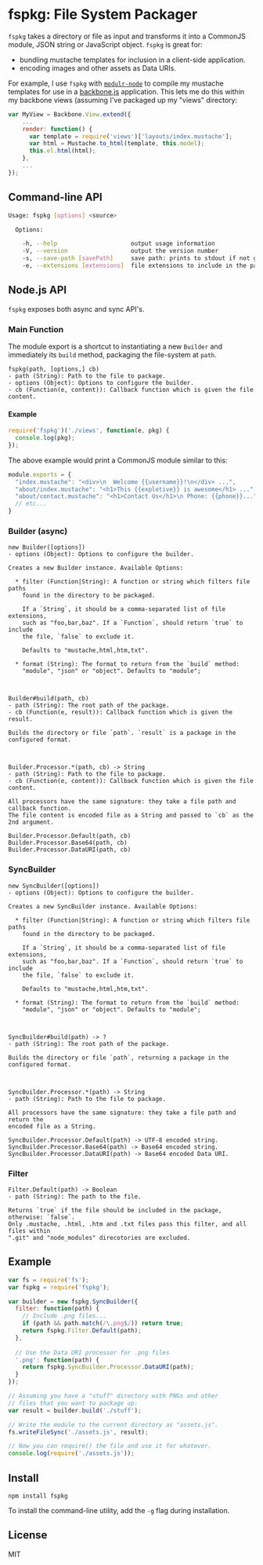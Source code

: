 fspkg: File System Packager
=============================

`fspkg` takes a directory or file as input and transforms it into a CommonJS module, JSON string or JavaScript object. `fspkg` is great for:

* bundling mustache templates for inclusion in a client-side application.
* encoding images and other assets as Data URIs.

For example, I use `fspkg` with <code>[modulr-node](https://github.com/tobie/modulr-node)</code> to compile my mustache templates for use in a [backbone.js](http://documentcloud.github.com/backbone/) application. This lets me do this within my backbone views (assuming I've packaged up my "views" directory:

```js
var MyView = Backbone.View.extend({
    ...
    render: function() {
      var template = require('views')['layouts/index.mustache'];
      var html = Mustache.to_html(template, this.model);
      this.el.html(html);
    },
    ...
});
```

Command-line API
----------------

```sh
Usage: fspkg [options] <source>

  Options:

    -h, --help                     output usage information
    -V, --version                  output the version number
    -s, --save-path [savePath]     save path: prints to stdout if not given
    -e, --extensions [extensions]  file extensions to include in the package; default is "mustache,html,htm,txt"
```


Node.js API
-----------

`fspkg` exposes both async and sync API's.

### Main Function ###

The module export is a shortcut to instantiating a new `Builder` and immediately
its `build` method, packaging the file-system at `path`.

```text
fspkg(path, [options,] cb)
- path (String): Path to the file to package.
- options (Object): Options to configure the builder.
- cb (Function(e, content)): Callback function which is given the file content.
```

#### Example ####

```js
require('fspkg')('./views', function(e, pkg) {
  console.log(pkg);
});
```

The above example would print a CommonJS module similar to this:

```js
module.exports = {
  "index.mustache": "<div>\n  Welcome {{username}}!\n</div> ...",
  "about/index.mustache": "<h1>This {{expletive}} is awesome</h1> ...",
  "about/contact.mustache": "<h1>Contact Us</h1>\n Phone: {{phone}}..."
  // etc...
}
```


### Builder (async) ###

```text
new Builder([options])
- options (Object): Options to configure the builder.

Creates a new Builder instance. Available Options:

  * filter (Function|String): A function or string which filters file paths
    found in the directory to be packaged.
    
    If a `String`, it should be a comma-separated list of file extensions,
    such as "foo,bar,baz". If a `Function`, should return `true` to include
    the file, `false` to exclude it.
    
    Defaults to "mustache,html,htm,txt".

  * format (String): The format to return from the `build` method:
    "module", "json" or "object". Defaults to "module";



Builder#build(path, cb)
- path (String): The root path of the package.
- cb (Function(e, result)): Callback function which is given the result.

Builds the directory or file `path`. `result` is a package in the configured format.



Builder.Processor.*(path, cb) -> String
- path (String): Path to the file to package.
- cb (Function(e, content)): Callback function which is given the file content.

All processors have the same signature: they take a file path and callback function.
The file content is encoded file as a String and passed to `cb` as the 2nd argument.

Builder.Processor.Default(path, cb)
Builder.Processor.Base64(path, cb)
Builder.Processor.DataURI(path, cb)
```


### SyncBuilder ###

```text
new SyncBuilder([options])
- options (Object): Options to configure the builder.

Creates a new SyncBuilder instance. Available Options:

  * filter (Function|String): A function or string which filters file paths
    found in the directory to be packaged.
    
    If a `String`, it should be a comma-separated list of file extensions,
    such as "foo,bar,baz". If a `Function`, should return `true` to include
    the file, `false` to exclude it.
    
    Defaults to "mustache,html,htm,txt".

  * format (String): The format to return from the `build` method:
    "module", "json" or "object". Defaults to "module";



SyncBuilder#build(path) -> ?
- path (String): The root path of the package.

Builds the directory or file `path`, returning a package in the configured format.



SyncBuilder.Processor.*(path) -> String
- path (String): Path to the file to package.

All processors have the same signature: they take a file path and return the
encoded file as a String.

SyncBuilder.Processor.Default(path) -> UTF-8 encoded string.
SyncBuilder.Processor.Base64(path) -> Base64 encoded string.
SyncBuilder.Processor.DataURI(path) -> Base64 encoded Data URI.
```

### Filter ###

```text
Filter.Default(path) -> Boolean
- path (String): The path to the file.

Returns `true` if the file should be included in the package, otherwise: `false`.
Only .mustache, .html, .htm and .txt files pass this filter, and all files within
".git" and "node_modules" direcotories are excluded.
```


Example
-------

```js
var fs = require('fs');
var fspkg = require('fspkg');

var builder = new fspkg.SyncBuilder({
  filter: function(path) {
    // Include .png files...
    if (path && path.match(/\.png$/)) return true;
    return fspkg.Filter.Default(path);
  },
      
  // Use the Data URI processor for .png files
  '.png': function(path) {
    return fspkg.SyncBuilder.Processor.DataURI(path);
  }
});

// Assuming you have a "stuff" directory with PNGs and other
// files that you want to package up:
var result = builder.build('./stuff');

// Write the module to the current directory as "assets.js".
fs.writeFileSync('./assets.js', result);

// Now you can require() the file and use it for whatever.
console.log(require('./assets.js'));
```


Install
-------

`npm install fspkg`

To install the command-line utility, add the `-g` flag during installation.



License
-------

MIT